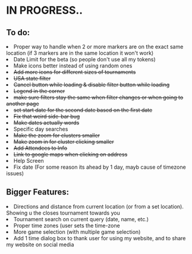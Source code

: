 # IN PROGRESS..

<h2>To do:</h2>
<li> Proper way to handle when 2 or more markers are on the exact same location (if 3 markers are in the same location it won't work)
<li> Date Limit for the beta (so people don't use all my tokens)
<li> Make icons better instead of using random ones </li>
<li><s>Add more icons for different sizes of tournaments</s></li>
<s><li> USA state filter</li></s>
<li><s>Cancel button while loading & disable filter button while loading</s></li>
<s><li> Legend in the corner</li></s>
<s><li> make sure filters stay the same when filter changes or when going to another page</li></s>
<li><s>set start date for the second date based on the first date</s></li>
<s><li>Fix that weird side-bar bug</li></s>
<s><li>Make dates actually words</li></s>
<li>Specific day searches</li>
<s><li>Make the zoom for clusters smaller</li></s>
<s><li>Make zoom in for cluster clicking smaller</li></s>
<s><li>Add Attendees to Info</li></s>
<s><li>Link to google maps when clicking on address</li></s>
<li>Help Screen</li>
<li>Fix date (For some reason its ahead by 1 day, mayb cause of timezone issues)</li>


<h2>Bigger Features:</h2>
<li>Directions and distance from current location (or from a set location). Showing u the closes tournament towards you</li>
<li>Tournament search on current query (date, name, etc.)</li>
<li>Proper time zones (user sets the time-zone</li>
<li>More game selection (with multiple game selection)</li>
<li>Add 1 time dialog box to thank user for using my website, and to share my website on social media</li>
